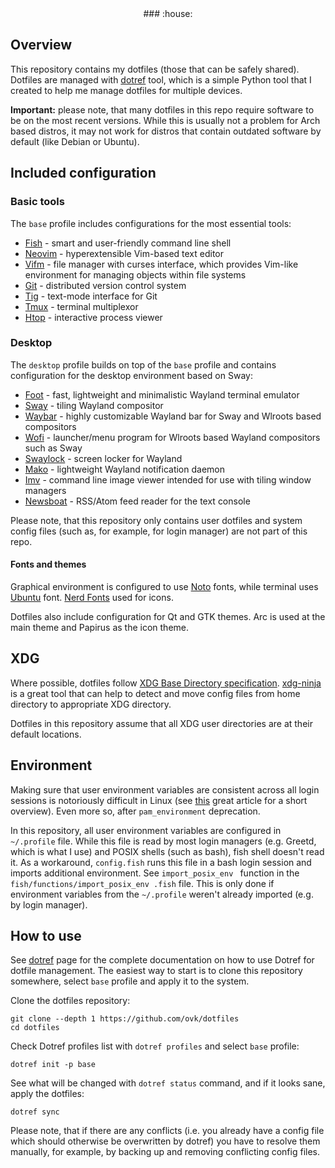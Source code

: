 <div align="center">
### :house:
</div>

## Overview

This repository contains my dotfiles (those that can be safely shared).
Dotfiles are managed with [dotref](https://github.com/ovk/dotref) tool,
which is a simple Python tool that I created to help me manage dotfiles for multiple devices.

**Important:** please note, that many dotfiles in this repo require software to be on the most
recent versions. While this is usually not a problem for Arch based distros, it may not work
for distros that contain outdated software by default (like Debian or Ubuntu).

## Included configuration

### Basic tools

The `base` profile includes configurations for the most essential tools:

- [Fish](https://fishshell.com/) - smart and user-friendly command line shell
- [Neovim](https://neovim.io/) - hyperextensible Vim-based text editor
- [Vifm](https://vifm.info/) - file manager with curses interface, which provides Vim-like environment for managing objects within file systems
- [Git](https://git-scm.com/) - distributed version control system
- [Tig](https://jonas.github.io/tig/) - text-mode interface for Git
- [Tmux](https://github.com/tmux/tmux) - terminal multiplexor
- [Htop](https://htop.dev/) - interactive process viewer

### Desktop

The `desktop` profile builds on top of the `base` profile and contains configuration
for the desktop environment based on Sway:

- [Foot](https://codeberg.org/dnkl/foot) - fast, lightweight and minimalistic Wayland terminal emulator
- [Sway](https://swaywm.org/) - tiling Wayland compositor
- [Waybar](https://github.com/Alexays/Waybar) - highly customizable Wayland bar for Sway and Wlroots based compositors
- [Wofi](https://hg.sr.ht/~scoopta/wofi) - launcher/menu program for Wlroots based Wayland compositors such as Sway
- [Swaylock](https://github.com/swaywm/swaylock) - screen locker for Wayland
- [Mako](https://github.com/emersion/mako) - lightweight Wayland notification daemon
- [Imv](https://sr.ht/~exec64/imv/) - command line image viewer intended for use with tiling window managers
- [Newsboat](https://newsboat.org/) - RSS/Atom feed reader for the text console

Please note, that this repository only contains user dotfiles and system config files
(such as, for example, for login manager) are not part of this repo.

#### Fonts and themes

Graphical environment is configured to use [Noto](https://fonts.google.com/noto) fonts,
while terminal uses [Ubuntu](https://design.ubuntu.com/font/) font.
[Nerd Fonts](https://www.nerdfonts.com/) used for icons.

Dotfiles also include configuration for Qt and GTK themes.
Arc is used at the main theme and Papirus as the icon theme.

## XDG

Where possible, dotfiles follow [XDG Base Directory specification](https://wiki.archlinux.org/title/XDG_Base_Directory).
[xdg-ninja](https://github.com/b3nj5m1n/xdg-ninja) is a great tool that can help to detect and move
config files from home directory to appropriate XDG directory.

Dotfiles in this repository assume that all XDG user directories are at their default locations.

## Environment

Making sure that user environment variables are consistent across all login sessions is notoriously
difficult in Linux (see [this](https://mywiki.wooledge.org/DotFiles) great article for a short overview).
Even more so, after `pam_environment` deprecation.

In this repository, all user environment variables are configured in `~/.profile` file.
While this file is read by most login managers (e.g. Greetd, which is what I use) and POSIX shells (such as bash),
fish shell doesn't read it.
As a workaround, `config.fish` runs this file in a bash login session and imports additional
environment. See `import_posix_env ` function in the `fish/functions/import_posix_env .fish` file.
This is only done if environment variables from the `~/.profile` weren't already imported (e.g. by login manager).

## How to use

See [dotref](https://github.com/ovk/dotref) page for the complete documentation on
how to use Dotref for dotfile management.
The easiest way to start is to clone this repository somewhere, select `base` profile and apply it
to the system.

Clone the dotfiles repository:

```
git clone --depth 1 https://github.com/ovk/dotfiles
cd dotfiles
```

Check Dotref profiles list with `dotref profiles` and select `base` profile:

```
dotref init -p base
```

See what will be changed with `dotref status` command, and if it looks sane,
apply the dotfiles:

```
dotref sync
```

Please note, that if there are any conflicts (i.e. you already have a config file which should otherwise
be overwritten by dotref) you have to resolve them manually, for example, by backing up and
removing conflicting config files.

